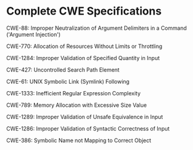 

# Complete CWE Specifications

CWE-88: Improper Neutralization of Argument Delimiters in a Command ('Argument Injection')

CWE-770: Allocation of Resources Without Limits or Throttling

CWE-1284: Improper Validation of Specified Quantity in Input

CWE-427: Uncontrolled Search Path Element

CWE-61: UNIX Symbolic Link (Symlink) Following

CWE-1333: Inefficient Regular Expression Complexity

CWE-789: Memory Allocation with Excessive Size Value

CWE-1289: Improper Validation of Unsafe Equivalence in Input

CWE-1286: Improper Validation of Syntactic Correctness of Input

CWE-386: Symbolic Name not Mapping to Correct Object